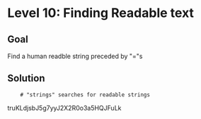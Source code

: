 # Level 10: Finding Readable text
## Goal
Find a human readble string preceded by "="s
## Solution
```strings data.txt | grep ==
    # "strings" searches for readable strings
```
truKLdjsbJ5g7yyJ2X2R0o3a5HQJFuLk